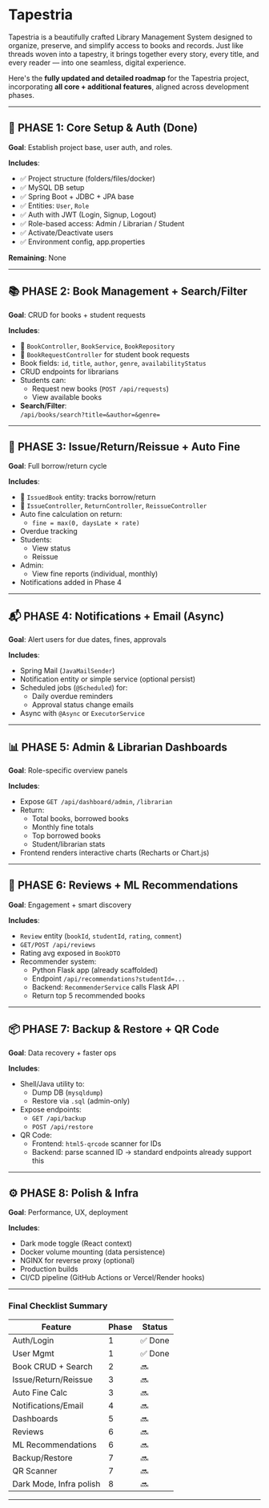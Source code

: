 # Tapestria
Tapestria is a beautifully crafted Library Management System designed to organize, preserve, and simplify access to books and records. Just like threads woven into a tapestry, it brings together every story, every title, and every reader — into one seamless, digital experience.


Here's the **fully updated and detailed roadmap** for the Tapestria project, incorporating **all core + additional features**, aligned across development phases.

---

## 🧩 **PHASE 1: Core Setup & Auth (Done)**  
**Goal**: Establish project base, user auth, and roles.

**Includes**:
- ✅ Project structure (folders/files/docker)
- ✅ MySQL DB setup
- ✅ Spring Boot + JDBC + JPA base
- ✅ Entities: `User`, `Role`
- ✅ Auth with JWT (Login, Signup, Logout)
- ✅ Role-based access: Admin / Librarian / Student
- ✅ Activate/Deactivate users
- ✅ Environment config, app.properties

**Remaining**: None

---

## 📚 **PHASE 2: Book Management + Search/Filter**  
**Goal**: CRUD for books + student requests

**Includes**:
- 📁 `BookController`, `BookService`, `BookRepository`
- 📁 `BookRequestController` for student book requests
- Book fields: `id`, `title`, `author`, `genre`, `availabilityStatus`
- CRUD endpoints for librarians
- Students can:
  - Request new books (`POST /api/requests`)
  - View available books
- **Search/Filter**:  
  `/api/books/search?title=&author=&genre=`

---

## 📖 **PHASE 3: Issue/Return/Reissue + Auto Fine**  
**Goal**: Full borrow/return cycle

**Includes**:
- 📁 `IssuedBook` entity: tracks borrow/return
- 📁 `IssueController`, `ReturnController`, `ReissueController`
- Auto fine calculation on return:
  - `fine = max(0, daysLate × rate)`
- Overdue tracking
- Students:
  - View status
  - Reissue
- Admin:
  - View fine reports (individual, monthly)
- Notifications added in Phase 4

---

## 📬 **PHASE 4: Notifications + Email (Async)**  
**Goal**: Alert users for due dates, fines, approvals

**Includes**:
- Spring Mail (`JavaMailSender`)
- Notification entity or simple service (optional persist)
- Scheduled jobs (`@Scheduled`) for:
  - Daily overdue reminders
  - Approval status change emails
- Async with `@Async` or `ExecutorService`

---

## 📊 **PHASE 5: Admin & Librarian Dashboards**  
**Goal**: Role-specific overview panels

**Includes**:
- Expose `GET /api/dashboard/admin`, `/librarian`
- Return:
  - Total books, borrowed books
  - Monthly fine totals
  - Top borrowed books
  - Student/librarian stats
- Frontend renders interactive charts (Recharts or Chart.js)

---

## 🌟 **PHASE 6: Reviews + ML Recommendations**  
**Goal**: Engagement + smart discovery

**Includes**:
- `Review` entity (`bookId`, `studentId`, `rating`, `comment`)
- `GET/POST /api/reviews`
- Rating avg exposed in `BookDTO`
- Recommender system:
  - Python Flask app (already scaffolded)
  - Endpoint `/api/recommendations?studentId=...`
  - Backend: `RecommenderService` calls Flask API
  - Return top 5 recommended books

---

## 📦 **PHASE 7: Backup & Restore + QR Code**  
**Goal**: Data recovery + faster ops

**Includes**:
- Shell/Java utility to:
  - Dump DB (`mysqldump`)
  - Restore via `.sql` (admin-only)
- Expose endpoints:
  - `GET /api/backup`
  - `POST /api/restore`
- QR Code:
  - Frontend: `html5-qrcode` scanner for IDs
  - Backend: parse scanned ID → standard endpoints already support this

---

## ⚙️ **PHASE 8: Polish & Infra**  
**Goal**: Performance, UX, deployment

**Includes**:
- Dark mode toggle (React context)
- Docker volume mounting (data persistence)
- NGINX for reverse proxy (optional)
- Production builds
- CI/CD pipeline (GitHub Actions or Vercel/Render hooks)

---

### Final Checklist Summary

| Feature                     | Phase | Status   |
|----------------------------|--------|----------|
| Auth/Login                 | 1      | ✅ Done   |
| User Mgmt                  | 1      | ✅ Done   |
| Book CRUD + Search         | 2      | 🔜       |
| Issue/Return/Reissue       | 3      | 🔜       |
| Auto Fine Calc             | 3      | 🔜       |
| Notifications/Email        | 4      | 🔜       |
| Dashboards                 | 5      | 🔜       |
| Reviews                    | 6      | 🔜       |
| ML Recommendations         | 6      | 🔜       |
| Backup/Restore             | 7      | 🔜       |
| QR Scanner                 | 7      | 🔜       |
| Dark Mode, Infra polish    | 8      | 🔜       |

---
